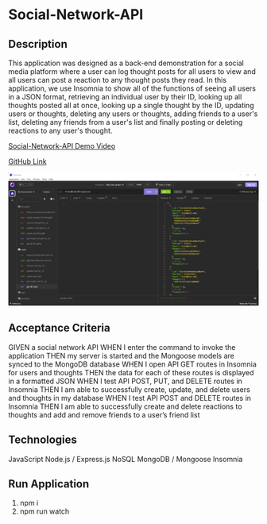 # Social-Network-API

## Description

This application was designed as a back-end demonstration for a social media platform where a user can log thought posts for all users to view and all users can post a reaction to any thought posts they read. In this application, we use Insomnia to show all of the functions of seeing all users in a JSON format, retrieving an individual user by their ID, looking up all thoughts posted all at once, looking up a single thought by the ID, updating users or thoughts, deleting any users or thoughts, adding friends to a user's list, deleting any friends from a user's list and finally posting or deleting reactions to any user's thought.

[Social-Network-API Demo Video](https://drive.google.com/file/d/1SIoxkcxqdEvZod-FkG1xTrGakb9ruYhL/view)

[GitHub Link](https://github.com/Angi-Adema/Social-Network-API)

![Social-Network-API Screenshot](./assets/SocialNetworkSS.png)

## Acceptance Criteria

GIVEN a social network API
WHEN I enter the command to invoke the application
THEN my server is started and the Mongoose models are synced to the MongoDB database
WHEN I open API GET routes in Insomnia for users and thoughts
THEN the data for each of these routes is displayed in a formatted JSON
WHEN I test API POST, PUT, and DELETE routes in Insomnia
THEN I am able to successfully create, update, and delete users and thoughts in my database
WHEN I test API POST and DELETE routes in Insomnia
THEN I am able to successfully create and delete reactions to thoughts and add and remove friends to a user’s friend list

## Technologies

JavaScript
Node.js / Express.js
NoSQL
MongoDB / Mongoose
Insomnia

## Run Application

1. npm i
2. npm run watch
